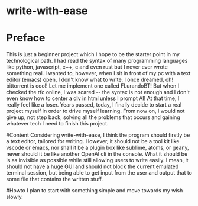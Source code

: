 # write-with-ease

# Preface
This is just a beginner project which I hope to be the starter point in my technological path.
I had read the syntax of many programming languages like python, javascript, c++, c and even rust but I never ever wrote something real.
I wanted to, however, when I sit in front of my pc with a text editor (emacs) open, I don't know what to write. I once dreamed, oh! bittorrent is cool! Let me implement one called FLurandoBT! But when I checked the rfc online, I was scared -- the syntax is not enough and I don't even know how to center a div in html unless I prompt AI!
At that time, I really feel like a loser. Years passed, today, I finally decide to start a real project myself in order to drive myself learning.
From now on, I would not give up, not step back, solving all the problems that occurs and gaining whatever tech I need to finish this project.

#Content
Considering write-with-ease, I think the program should firstly be a text editor, tailored for writing.
However, it should not be a tool kit like vscode or emacs, nor shall it be a plugin box like sublime, atoms, or geany, never should it be like another OpenAI cli in the console. What it should be is as invisible as possible while still allowing users to write easily.
I mean, it should not have a huge GUI and should not block the current emulated terminal session, but being able to get input from the user and output that to some file that contains the written stuff.

#Howto
I plan to start with something simple and move towards my wish slowly.
